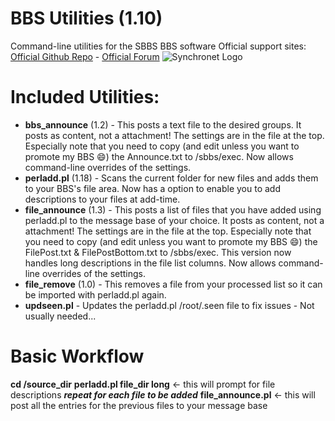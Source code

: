 # BBS Utilities (1.10)
Command-line utilities for the SBBS BBS software
Official support sites: [Official Github Repo](https://github.com/fstltna/bbs_utils) - [Official Forum](https://synchronetbbs.org/index.php/forum/bbs-utils-suite-support) 
![Synchronet Logo](https://SynchronetBBS.org/SynchronetLogo.png) 

Included Utilities:
==
- **bbs_announce** (1.2) - This posts a text file to the desired groups. It posts as content, not a attachment! The settings are in the file at the top. Especially note that you need to copy (and edit unless you want to promote my BBS 😄) the Announce.txt to /sbbs/exec. Now allows command-line overrides of the settings.
- **perladd.pl** (1.18) - Scans the current folder for new files and adds them to your BBS's file area. Now has a option to enable you to add descriptions to your files at add-time.
- **file_announce** (1.3) - This posts a list of files that you have added using perladd.pl to the message base of your choice. It posts as content, not a attachment! The settings are in the file at the top. Especially note that you need to copy (and edit unless you want to promote my BBS 😄) the FilePost.txt & FilePostBottom.txt to /sbbs/exec. This version now handles long descriptions in the file list columns. Now allows command-line overrides of the settings.
- **file_remove** (1.0) - This removes a file from your processed list so it can be imported with perladd.pl again.
- **updseen.pl** - Updates the perladd.pl /root/.seen file to fix issues - Not usually needed...

Basic Workflow
==
**cd /source_dir**
**perladd.pl file_dir long**    <- this will prompt for file descriptions
**_repeat for each file to be added_**
**file_announce.pl**   <- this will post all the entries for the previous files to your message base
